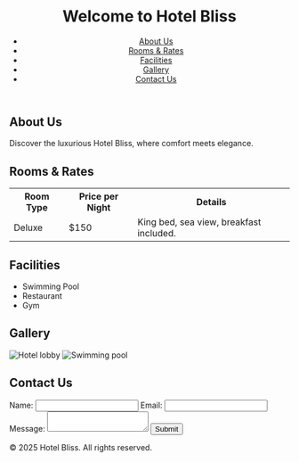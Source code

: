 
<!DOCTYPE html>
<html lang="en">
<head>
    <meta charset="UTF-8">
    <meta name="viewport" content="width=device-width, initial-scale=1.0">
    <title>Hotel Bliss</title>
    <link rel="stylesheet" href="styles.css">
</head>
<body>
    <header>
        <h1>Welcome to Hotel Bliss</h1>
        <nav>
            <ul>
                <li><a href="#about">About Us</a></li>
                <li><a href="#rooms">Rooms & Rates</a></li>
                <li><a href="#facilities">Facilities</a></li>
                <li><a href="#gallery">Gallery</a></li>
                <li><a href="#contact">Contact Us</a></li>
            </ul>
        </nav>
    </header>
    <main>
        <section id="about">
            <h2>About Us</h2>
            <p>Discover the luxurious Hotel Bliss, where comfort meets elegance.</p>
        </section>
        <section id="rooms">
            <h2>Rooms & Rates</h2>
            <table>
                <tr>
                    <th>Room Type</th>
                    <th>Price per Night</th>
                    <th>Details</th>
                </tr>
                <tr>
                    <td>Deluxe</td>
                    <td>$150</td>
                    <td>King bed, sea view, breakfast included.</td>
                </tr>
            </table>
        </section>
        <section id="facilities">
            <h2>Facilities</h2>
            <ul>
                <li>Swimming Pool</li>
                <li>Restaurant</li>
                <li>Gym</li>
            </ul>
        </section>
        <section id="gallery">
            <h2>Gallery</h2>
            <img src="hotel1.jpg" alt="Hotel lobby">
            <img src="hotel2.jpg" alt="Swimming pool">
        </section>
        <section id="contact">
            <h2>Contact Us</h2>
            <form>
                <label for="name">Name:</label>
                <input type="text" id="name" name="name" required>
                <label for="email">Email:</label>
                <input type="email" id="email" name="email" required>
                <label for="message">Message:</label>
                <textarea id="message" name="message"></textarea>
                <button type="submit">Submit</button>
            </form>
        </section>
    </main>
    <footer>
        <p>&copy; 2025 Hotel Bliss. All rights reserved.</p>
    </footer>
</body>
</html>
